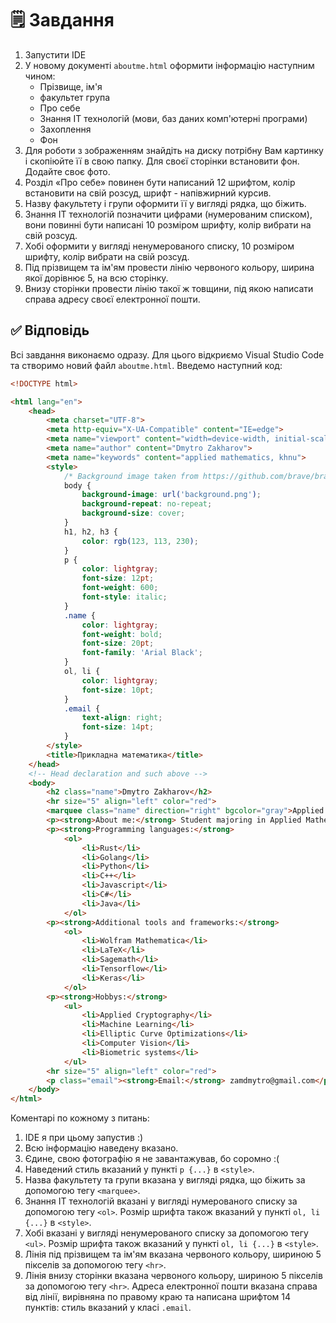 # :spiral_notepad: Завдання

1. Запустити IDE
2. У новому документі `aboutme.html` оформити інформацію наступним чином:
    - Прізвище, ім'я
    - факультет група
    - Про себе
    - Знання IT технологій (мови, баз даних комп'ютерні програми)
    - Захоплення
    - Фон
3. Для роботи з зображенням знайдіть на диску потрібну Вам картинку і
скопіюйте її в свою папку. Для своєї сторінки встановити фон. Додайте своє
фото.
4. Розділ «Про себе» повинен бути написаний 12 шрифтом, колір встановити
на свій розсуд, шрифт - напівжирний курсив.
5. Назву факультету і групи оформити її у вигляді рядка, що біжить.
6. Знання IT технологій позначити цифрами (нумерованим списком), вони
повинні бути написані 10 розміром шрифту, колір вибрати на свій розсуд.
7. Хобі оформити у вигляді ненумерованого списку, 10 розміром шрифту, колір
вибрати на свій розсуд.
8. Пiд прізвищем та ім'ям провести лінію червоного кольору, ширина якої
дорівнює 5, на всю сторінку.
9. Внизу сторінки провести лінію такої ж товщини, під якою написати справа
адресу своєї електронної пошти.

## :white_check_mark: Відповідь

Всі завдання виконаємо одразу. Для цього відкриємо Visual Studio Code та створимо новий файл `aboutme.html`. Введемо наступний код:

```html
<!DOCTYPE html>

<html lang="en">
    <head>
        <meta charset="UTF-8">
        <meta http-equiv="X-UA-Compatible" content="IE=edge">
        <meta name="viewport" content="width=device-width, initial-scale=1.0">
        <meta name="author" content="Dmytro Zakharov">
        <meta name="keywords" content="applied mathematics, khnu">
        <style>
            /* Background image taken from https://github.com/brave/brave-browser/issues/8061 */
            body {
                background-image: url('background.png');
                background-repeat: no-repeat;
                background-size: cover;
            }
            h1, h2, h3 {
                color: rgb(123, 113, 230);
            }
            p {
                color: lightgray;
                font-size: 12pt;
                font-weight: 600;
                font-style: italic;
            }
            .name {
                color: lightgray;
                font-weight: bold;
                font-size: 20pt;
                font-family: 'Arial Black';
            }
            ol, li {
                color: lightgray;
                font-size: 10pt;
            }
            .email {
                text-align: right;
                font-size: 14pt;
            }
        </style>
        <title>Прикладна математика</title>
    </head>
    <!-- Head declaration and such above -->
    <body>
        <h2 class="name">Dmytro Zakharov</h2>
        <hr size="5" align="left" color="red">
        <marquee class="name" direction="right" bgcolor="gray">Applied Mathematics, Group 3-1</marquee>
        <p><strong>About me:</strong> Student majoring in Applied Mathematics and R&D Engineer at Distributed Lab. Passionate about Cryptography, Deep Learning, and Mathematics.</p>
        <p><strong>Programming languages:</strong> 
            <ol>
                <li>Rust</li>
                <li>Golang</li>
                <li>Python</li>
                <li>C++</li>
                <li>Javascript</li>
                <li>C#</li>
                <li>Java</li>
            </ol>
        <p><strong>Additional tools and frameworks:</strong>
            <ol>
                <li>Wolfram Mathematica</li>
                <li>LaTeX</li>
                <li>Sagemath</li>
                <li>Tensorflow</li>
                <li>Keras</li>
            </ol>
        <p><strong>Hobbys:</strong> 
            <ul>
                <li>Applied Cryptography</li>
                <li>Machine Learning</li>
                <li>Elliptic Curve Optimizations</li>
                <li>Computer Vision</li>
                <li>Biometric systems</li>
            </ul>
        <hr size="5" align="left" color="red">
        <p class="email"><strong>Email:</strong> zamdmytro@gmail.com</p>
    </body>
</html>
```

Коментарі по кожному з питань:

1. IDE я при цьому запустив :)
2. Всю інформацію наведену вказано.
3. Єдине, свою фотографію я не завантажував, бо соромно :(
4. Наведений стиль вказаний у пункті `p {...}` в `<style>`.
5. Назва факультету та групи вказана у вигляді рядка, що біжить за допомогою тегу `<marquee>`.
6. Знання IT технологій вказані у вигляді нумерованого списку за допомогою тегу `<ol>`. Розмір шрифта також вказаний у пункті `ol, li {...}` в `<style>`.
7. Хобі вказані у вигляді ненумерованого списку за допомогою тегу `<ul>`. Розмір шрифта також вказаний у пункті `ol, li {...}` в `<style>`.
8. Лінія під прізвищем та ім'ям вказана червоного кольору, шириною 5 пікселів за допомогою тегу `<hr>`.
9. Лінія внизу сторінки вказана червоного кольору, шириною 5 пікселів за допомогою тегу `<hr>`. Адреса електронної пошти вказана справа від лінії, вирівняна по правому краю та написана шрифтом 14 пунктів: стиль вказаний у класі `.email`.
